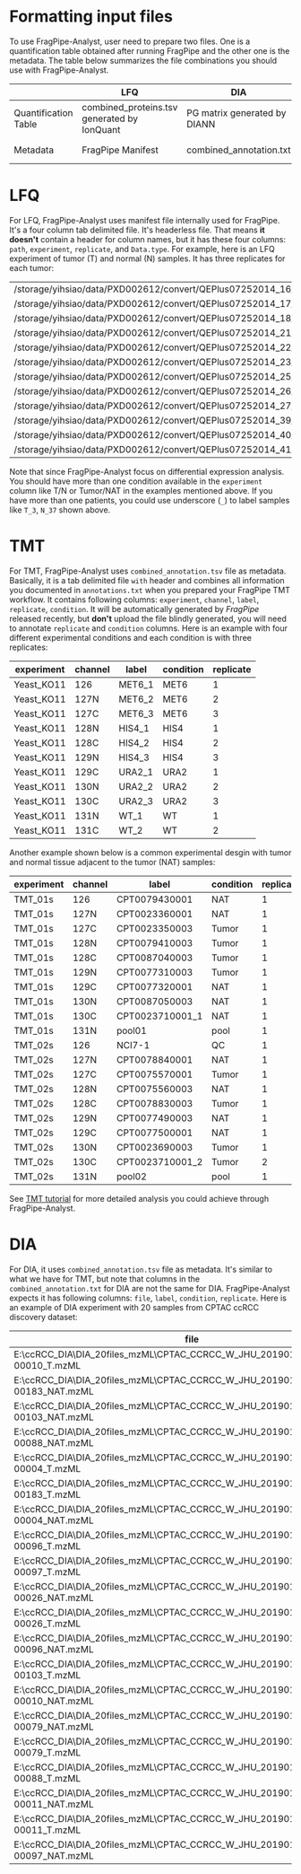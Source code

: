 # Formatting input files

To use FragPipe-Analyst, user need to prepare two files. One is a quantification table obtained after running FragPipe and the other one is the metadata. The table below summarizes the file combinations you should use with FragPipe-Analyst.

|                      | LFQ                                       |   DIA    |  TMT    |
| ---------------------|-------------------------------------------|----------|---------|
| Quantification Table |combined_proteins.tsv generated by IonQuant|PG matrix generated by DIANN |Gene reports generated by in TMT-I|
| Metadata   |  FragPipe Manifest | combined_annotation.txt | combined_annotation.txt from FragPipe|

# LFQ

For LFQ, FragPipe-Analyst uses manifest file internally used for FragPipe. It's a four column tab delimited file. It's headerless file. That means **it doesn't** contain a header for column names, but it has these four columns: `path`, `experiment`, `replicate`, and `Data.type`. For example, here is an LFQ experiment of tumor (T) and normal (N) samples. It has three replicates for each tumor:

|  |  |  |  |
|--|--|--|--|
|/storage/yihsiao/data/PXD002612/convert/QEPlus07252014_16_37N_1_140729074952.mzML	|N_37	|1	|DDA|
|/storage/yihsiao/data/PXD002612/convert/QEPlus07252014_17_37N_2_140729101310.mzML	|N_37	|2	|DDA|
|/storage/yihsiao/data/PXD002612/convert/QEPlus07252014_18_37N_3_140729122909.mzML	|N_37  |3	|DDA|
|/storage/yihsiao/data/PXD002612/convert/QEPlus07252014_21_12T_1_140729160716.mzML	|T_12 |1	|DDA|
|/storage/yihsiao/data/PXD002612/convert/QEPlus07252014_22_12T_2_140729182320.mzML	|T_12	|2	|DDA|
|/storage/yihsiao/data/PXD002612/convert/QEPlus07252014_23_12T_3_140729203924.mzML	|T_12	|3	|DDA|
/storage/yihsiao/data/PXD002612/convert/QEPlus07252014_25_27N_1_140730001730.mzML	|N_27	|1	|DDA|
/storage/yihsiao/data/PXD002612/convert/QEPlus07252014_26_27N_2_140730023333.mzML	|N_27	|2	|DDA|
/storage/yihsiao/data/PXD002612/convert/QEPlus07252014_27_27N_3_140730044935.mzML	|N_27	|3	|DDA|
|/storage/yihsiao/data/PXD002612/convert/QEPlus07252014_39_3T_1.mzML	|T_3	|1	|DDA|
|/storage/yihsiao/data/PXD002612/convert/QEPlus07252014_40_3T_2.mzML	|T_3	|2	|DDA|
|/storage/yihsiao/data/PXD002612/convert/QEPlus07252014_41_3T_3.mzML	|T_3|	3	|DDA|

Note that since FragPipe-Analyst focus on differential expression analysis. You should have more than one condition available in the `experiment` column like T/N or Tumor/NAT in the examples mentioned above. If you have more than one patients, you could use underscore (`_`) to label samples like `T_3`, `N_37` shown above. 

# TMT
For TMT, FragPipe-Analyst uses `combined_annotation.tsv` file as metadata. Basically, it is a tab delimited file `with` header and combines all information you documented in `annotations.txt` when you prepared your FragPipe TMT workflow. It contains following columns: `experiment`, `channel`, `label`,  `replicate`, `condition`. It will be automatically generated by *FragPipe* released recently, but **don't** upload the file blindly generated, you will need to annotate `replicate` and `condition` columns. Here is an example with four different experimental conditions and each condition is with three replicates:

experiment | channel| label | condition | replicate|
-----------|--------|-------|-----------| ----------|
Yeast_KO11 |	126	| MET6_1| MET6 | 1 |
Yeast_KO11 |	127N| MET6_2| MET6 | 2 |
Yeast_KO11 |	127C| MET6_3| MET6 | 3 |
Yeast_KO11 |	128N| HIS4_1| HIS4 | 1 |
Yeast_KO11 |	128C| HIS4_2| HIS4 | 2 |
Yeast_KO11 |	129N| HIS4_3| HIS4 | 3 |
Yeast_KO11 |	129C| URA2_1| URA2 | 1 |
Yeast_KO11 |	130N| URA2_2| URA2 | 2 |
Yeast_KO11 |	130C| URA2_3| URA2 | 3 |
Yeast_KO11 |	131N| WT_1	| WT   | 1 |
Yeast_KO11 |	131C| WT_2	| WT   | 2 |

Another example shown below is a common experimental desgin with tumor and normal tissue adjacent to the tumor (NAT) samples:

experiment | channel| label | condition | replicate|
-----------|--------|-------|-----------| ----------|
TMT_01s |126  |CPT0079430001   | NAT    | 1
TMT_01s |127N |CPT0023360001   | NAT	| 1
TMT_01s |127C |CPT0023350003   | Tumor	| 1
TMT_01s |128N |CPT0079410003   | Tumor	| 1
TMT_01s |128C |CPT0087040003   | Tumor	| 1
TMT_01s |129N |CPT0077310003   | Tumor	| 1
TMT_01s |129C |CPT0077320001   | NAT	| 1
TMT_01s |130N |CPT0087050003   | NAT	| 1
TMT_01s |130C |CPT0023710001_1 | NAT	| 1
TMT_01s |131N |pool01          | pool	| 1
TMT_02s |126  |NCI7-1          | QC	    | 1
TMT_02s |127N |CPT0078840001   | NAT	| 1
TMT_02s |127C |CPT0075570001   | Tumor	| 1
TMT_02s |128N |CPT0075560003   | NAT	| 1
TMT_02s |128C |CPT0078830003   | Tumor	| 1
TMT_02s |129N |CPT0077490003   | NAT	| 1
TMT_02s |129C |CPT0077500001   | NAT	| 1
TMT_02s |130N |CPT0023690003   | Tumor	| 1
TMT_02s |130C |CPT0023710001_2 | Tumor	| 2
TMT_02s |131N |pool02          | pool	| 1

See [TMT tutorial](TMT-Tutorial) for more detailed analysis you could achieve through FragPipe-Analyst.

# DIA

For DIA, it uses `combined_annotation.tsv` file as metadata. It's similar to what we have for TMT, but note that columns in the `combined_annotation.txt` for DIA are not the same for DIA. FragPipe-Analyst expects it has following columns: `file`, `label`, `condition`, `replicate`. Here is an example of DIA experiment with 20 samples from CPTAC ccRCC discovery dataset:

|file|label|condition|replicate|
|--|--|--|--|
|E:\ccRCC_DIA\DIA_20files_mzML\CPTAC_CCRCC_W_JHU_20190112_LUMOS_C3L-00010_T.mzML |	C3L-00010_T | Tumor |	1 |
|E:\ccRCC_DIA\DIA_20files_mzML\CPTAC_CCRCC_W_JHU_20190112_LUMOS_C3L-00183_NAT.mzML | C3L-00183_NAT |NAT | 1	|
|E:\ccRCC_DIA\DIA_20files_mzML\CPTAC_CCRCC_W_JHU_20190112_LUMOS_C3L-00103_NAT.mzML | C3L-00103_NAT |NAT	| 1 |
|E:\ccRCC_DIA\DIA_20files_mzML\CPTAC_CCRCC_W_JHU_20190112_LUMOS_C3L-00088_NAT.mzML | C3L-00088_NAT |NAT	| 1	|
|E:\ccRCC_DIA\DIA_20files_mzML\CPTAC_CCRCC_W_JHU_20190112_LUMOS_C3L-00004_T.mzML | C3L-00004_T  | Tumor	| 1	|
|E:\ccRCC_DIA\DIA_20files_mzML\CPTAC_CCRCC_W_JHU_20190112_LUMOS_C3L-00183_T.mzML | C3L-00183_T	| Tumor	| 1 |
|E:\ccRCC_DIA\DIA_20files_mzML\CPTAC_CCRCC_W_JHU_20190112_LUMOS_C3L-00004_NAT.mzML | C3L-00004_NAT |NAT |	1	|
|E:\ccRCC_DIA\DIA_20files_mzML\CPTAC_CCRCC_W_JHU_20190112_LUMOS_C3L-00096_T.mzML | C3L-00096_T	| Tumor |	1 |
|E:\ccRCC_DIA\DIA_20files_mzML\CPTAC_CCRCC_W_JHU_20190112_LUMOS_C3L-00097_T.mzML | C3L-00097_T  | Tumor |	1 |
|E:\ccRCC_DIA\DIA_20files_mzML\CPTAC_CCRCC_W_JHU_20190112_LUMOS_C3L-00026_NAT.mzML | C3L-00026_NAT |NAT |	1 |
|E:\ccRCC_DIA\DIA_20files_mzML\CPTAC_CCRCC_W_JHU_20190112_LUMOS_C3L-00026_T.mzML | C3L-00026_T	| Tumor |	1 |
|E:\ccRCC_DIA\DIA_20files_mzML\CPTAC_CCRCC_W_JHU_20190112_LUMOS_C3L-00096_NAT.mzML | C3L-00096_NAT |NAT | 1 |
|E:\ccRCC_DIA\DIA_20files_mzML\CPTAC_CCRCC_W_JHU_20190112_LUMOS_C3L-00103_T.mzML | C3L-00103_T  | Tumor |	1 |
|E:\ccRCC_DIA\DIA_20files_mzML\CPTAC_CCRCC_W_JHU_20190112_LUMOS_C3L-00010_NAT.mzML |	C3L-00010_NAT |NAT|	1 |
|E:\ccRCC_DIA\DIA_20files_mzML\CPTAC_CCRCC_W_JHU_20190112_LUMOS_C3L-00079_NAT.mzML |	C3L-00079_NAT |NAT| 1	|
|E:\ccRCC_DIA\DIA_20files_mzML\CPTAC_CCRCC_W_JHU_20190112_LUMOS_C3L-00079_T.mzML | C3L-00079_T  | Tumor | 1 |
|E:\ccRCC_DIA\DIA_20files_mzML\CPTAC_CCRCC_W_JHU_20190112_LUMOS_C3L-00088_T.mzML | C3L-00088_T	| Tumor |	1	|
|E:\ccRCC_DIA\DIA_20files_mzML\CPTAC_CCRCC_W_JHU_20190112_LUMOS_C3L-00011_NAT.mzML |	C3L-00011_NAT |NAT|	1	|
|E:\ccRCC_DIA\DIA_20files_mzML\CPTAC_CCRCC_W_JHU_20190112_LUMOS_C3L-00011_T.mzML | C3L-00011_T	| Tumor |	1	|
|E:\ccRCC_DIA\DIA_20files_mzML\CPTAC_CCRCC_W_JHU_20190112_LUMOS_C3L-00097_NAT.mzML |  C3L-00097_NAT |NAT|	1	|

